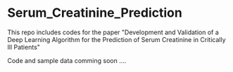 # Serum_Creatinine_Prediction
This repo includes codes for the paper "Development and Validation of a Deep Learning Algorithm for the Prediction of Serum Creatinine in Critically Ill Patients"

Code and sample data comming soon ....
